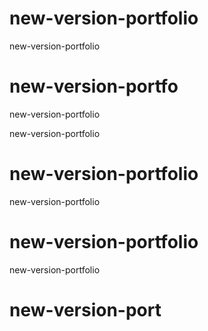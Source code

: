 # new-version-portfolio
new-version-portfolio

# new-version-portfo

new-version-portfolio


new-version-portfolio

# new-version-portfolio


new-version-portfolio
# new-version-portfolio

new-version-portfolio

# new-version-port
